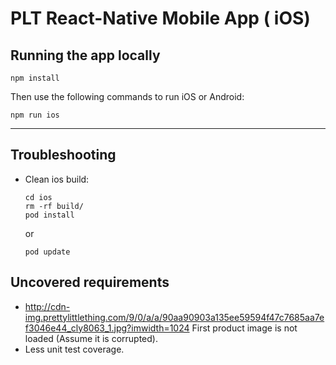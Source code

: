 # PLT React-Native Mobile App ( iOS)

## Running the app locally

```console
npm install
```

Then use the following commands to run iOS or Android:

```console
npm run ios
```
---

## Troubleshooting

* Clean ios build:

    ```console
    cd ios
    rm -rf build/
    pod install
    ```

    or

    ```console
    pod update
    ```

## Uncovered requirements
* http://cdn-img.prettylittlething.com/9/0/a/a/90aa90903a135ee59594f47c7685aa7ef3046e44_cly8063_1.jpg?imwidth=1024 First product image is not loaded (Assume it is corrupted).
* Less unit test coverage.
